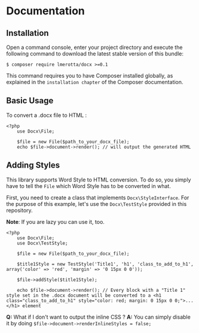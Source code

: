 # Documentation

## Installation

Open a command console, enter your project directory and execute the
following command to download the latest stable version of this bundle:

    $ composer require lmerotta/docx >=0.1

This command requires you to have Composer installed globally, as explained
in the `installation chapter` of the Composer documentation.

## Basic Usage

To convert a .docx file to HTML :

    <?php
        use Docx\File;
        
        $file = new File($path_to_your_docx_file);
        echo $file->document->render(); // will output the generated HTML

## Adding Styles

This library supports Word Style to HTML conversion. To do so, you simply have to tell the `File` which Word Style has to be converted in what.

First, you need to create a class that implements `Docx\StyleInterface`. For the purpose of this example, let's use the `Docx\TestStyle` provided in this repository.

**Note**: If you are lazy you can use it, too.

    <?php
        use Docx\File;
        use Docx\TestStyle;
        
        $file = new File($path_to_your_docx_file);
        
        $title1Style = new TestStyle('Title1', 'h1', 'class_to_add_to_h1', array('color' => 'red', 'margin' => '0 15px 0 0'));
        
        $file->addStyle($title1Style);
        
        echo $file->document->render(); // Every block with a "Title 1" style set in the .docx document will be converted to a <h1 class="class_to_add_to_h1" style="color: red; margin: 0 15px 0 0;">...</h1> element
        
        
**Q:** What if I don't want to output the inline CSS ?
**A:** You can simply disable it by doing `$file->document->renderInlineStyles = false;`